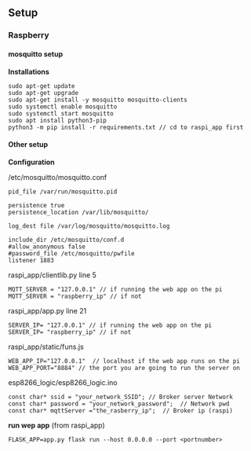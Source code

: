 ## Setup
### Raspberry
#### mosquitto setup

**Installations**
```shell
sudo apt-get update
sudo apt-get upgrade
sudo apt-get install -y mosquitto mosquitto-clients
sudo systemctl enable mosquitto
sudo systemctl start mosquitto
sudo apt install python3-pip
python3 -m pip install -r requirements.txt // cd to raspi_app first
```
#### Other setup

**Configuration**

/etc/mosquitto/mosquitto.conf
```
pid_file /var/run/mosquitto.pid

persistence true
persistence_location /var/lib/mosquitto/

log_dest file /var/log/mosquitto/mosquitto.log

include_dir /etc/mosquitto/conf.d
#allow_anonymous false
#password_file /etc/mosquitto/pwfile
listener 1883
```

raspi_app/clientlib.py line 5
```
MQTT_SERVER = "127.0.0.1" // if running the web app on the pi
MQTT_SERVER = "raspberry_ip" // if not
```

raspi_app/app.py  line 21
```
SERVER_IP= "127.0.0.1" // if running the web app on the pi
SERVER_IP= "raspberry_ip" // if not
```

raspi_app/static/funs.js
```
WEB_APP_IP="127.0.0.1"  // localhost if the web app runs on the pi
WEB_APP_PORT="8884" // the port you are going to run the server on
```

esp8266_logic/esp8266_logic.ino
```
const char* ssid = "your_network_SSID"; // Broker server Network
const char* password = "your_network_password";  // Network pwd
const char* mqttServer ="the_rasberry_ip";  // Broker ip (raspi) 
```

**run wep app**
(from raspi_app)
```shell
FLASK_APP=app.py flask run --host 0.0.0.0 --port <portnumber>
```




